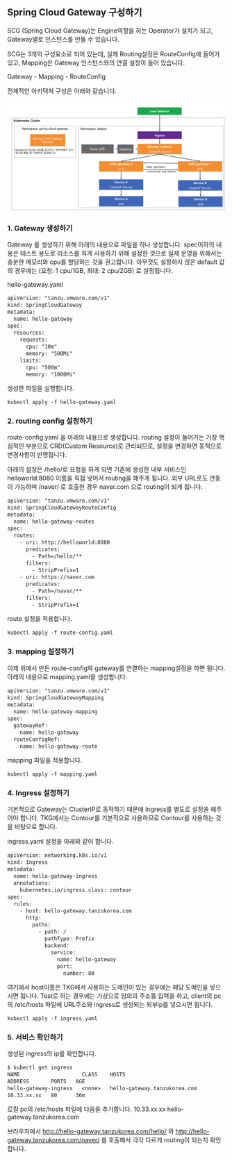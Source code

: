 ## Spring Cloud Gateway 구성하기
SCG (Spring Cloud Gateway)는 Engine역할을 하는 Operator가 설치가 되고, Gateway별로 인스턴스를 만들 수 있습니다.

SCG는 3개의 구성요소로 되어 있는데, 실제 Routing설정은 RouteConfig에 들어가 있고, Mapping은 Gateway 인스턴스와의 연결 설정이 들어 있습니다.

Gateway - Mapping - RouteConfig

전체적인 아키텍처 구성은 아래와 같습니다.

![](images/scg_architecture.png)

### 1. Gateway 생성하기

Gateway 를 생성하기 위해 아래의 내용으로 파일을 하나 생성합니다.
spec이하의 내용은 테스트 용도로 리소스를 적게 사용하기 위해 설정한 것으로 실제 운영을 위해서는 충분한 메모리와 cpu를 할당하는 것을 권고합니다. 아무것도 설정하지 않은 default 값의 경우에는 (요청: 1 cpu/1GB, 최대: 2 cpu/2GB) 로 설정됩니다.

hello-gateway.yaml 
```
apiVersion: "tanzu.vmware.com/v1"
kind: SpringCloudGateway
metadata:
  name: hello-gateway
spec:
  resources:
    requests:    
      cpu: "10m"
      memory: "500Mi"
    limits:      
      cpu: "500m"
      memory: "1000Mi"
```
생성한 파일을 실행합니다.
```
kubectl apply -f hello-gateway.yaml
```

### 2. routing config 설정하기

route-config.yaml 을 아래의 내용으로 생성합니다.
routing 설정이 들어가는 가장 핵심적인 부분으로 CRD(Custom Resource)로 관리되므로, 설정을 변경하면 동적으로 변경사항이 반영됩니다.

아래의 설정은 /hello/로 요청을 하게 되면 기존에 생성한 내부 서비스인 helloworld:8080 이름을 직접 넣어서 routing을 해주게 됩니다.
외부 URL로도 연동이 가능하며 /naver/ 로 호출한 경우 naver.com 으로 routing이 되게 됩니다.

```
apiVersion: "tanzu.vmware.com/v1"
kind: SpringCloudGatewayRouteConfig
metadata:
  name: hello-gateway-routes
spec:
  routes:
    - uri: http://helloworld:8080
      predicates:
        - Path=/hello/**
      filters:
        - StripPrefix=1
    - uri: https://naver.com
      predicates:
        - Path=/naver/**
      filters:
        - StripPrefix=1
```

route 설정을 적용합니다.
```
kubectl apply -f route-config.yaml
```

### 3. mapping 설정하기
이제 위에서 만든 route-config와 gateway를 연결하는 mapping설정을 하면 됩니다.
아래의 내용으로 mapping.yaml을 생성합니다.

```
apiVersion: "tanzu.vmware.com/v1"
kind: SpringCloudGatewayMapping
metadata:
  name: hello-gateway-mapping
spec:
  gatewayRef:
    name: hello-gateway
  routeConfigRef:
    name: hello-gateway-route
```

mapping 파일을 적용합니다.
```
kubectl apply -f mapping.yaml
```

### 4. Ingress 설정하기
기본적으로 Gateway는 ClusterIP로 동작하기 때문에 Ingress를 별도로 설정을 해주어야 합니다.
TKG에서는 Contour를 기본적으로 사용하므로 Contour를 사용하는 것을 바탕으로 합니다.

ingress.yaml 설정을 아래와 같이 합니다.
```
apiVersion: networking.k8s.io/v1
kind: Ingress
metadata:
  name: hello-gateway-ingress
  annotations:
    kubernetes.io/ingress.class: contour
spec:
  rules:
    - host: hello-gateway.tanzukorea.com
      http:
        paths:
          - path: /
            pathType: Prefix
            backend:
              service:
                name: hello-gateway
                port:
                  number: 80
```

여기에서 host이름은 TKG에서 사용하는 도메인이 있는 경우에는 해당 도메인을 넣으시면 됩니다. Test로 하는 경우에는 가상으로 임의의 주소를 입력을 하고, client의 pc의 /etc/hosts 파일에 URL주소와 ingress로 생성되는 외부ip를 넣으시면 됩니다.

```
kubectl apply -f ingress.yaml
```

### 5. 서비스 확인하기
생성된 ingress의 ip를 확인합니다.
```
$ kubectl get ingress
NAME                    CLASS    HOSTS                          ADDRESS       PORTS   AGE
hello-gateway-ingress   <none>   hello-gateway.tanzukorea.com   10.33.xx.xx   80      36m
```

로컬 pc의 /etc/hosts 파일에 다음을 추가합니다.
10.33.xx.xx hello-gateway.tanzukorea.com 

브라우저에서 http://hello-gateway.tanzukorea.com/hello/ 와 http://hello-gateway.tanzukorea.com/naver/ 를 호출해서 각각 다르게 routing이 되는지 확인합니다.

